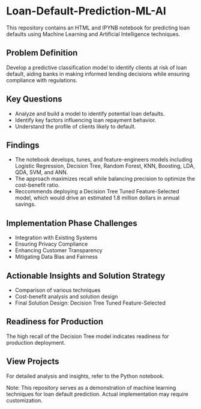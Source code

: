 # Loan-Default-Prediction-ML-AI

This repository contains an HTML and IPYNB notebook for predicting loan defaults using Machine Learning and Artificial Intelligence techniques.

## Problem Definition
Develop a predictive classification model to identify clients at risk of loan default, aiding banks in making informed lending decisions while ensuring compliance with regulations.

## Key Questions
- Analyze and build a model to identify potential loan defaults.
- Identify key factors influencing loan repayment behavior.
- Understand the profile of clients likely to default.

## Findings
- The notebook develops, tunes, and feature-engineers models including Logistic Regression, Decision Tree, Random Forest, KNN, Boosting, LDA, QDA, SVM, and ANN.
- The approach maximizes recall while balancing precision to optimize the cost-benefit ratio.
- Reccommends deploying a Decision Tree Tuned Feature-Selected model, which would drive an estimated 1.8 million dollars in annual savings. 

## Implementation Phase Challenges
- Integration with Existing Systems
- Ensuring Privacy Compliance
- Enhancing Customer Transparency
- Mitigating Data Bias and Fairness

## Actionable Insights and Solution Strategy
- Comparison of various techniques
- Cost-benefit analysis and solution design
- Final Solution Design: Decision Tree Tuned Feature-Selected

## Readiness for Production
The high recall of the Decision Tree model indicates readiness for production deployment.

## View Projects
For detailed analysis and insights, refer to the Python notebook.

Note: This repository serves as a demonstration of machine learning techniques for loan default prediction. Actual implementation may require customization.
